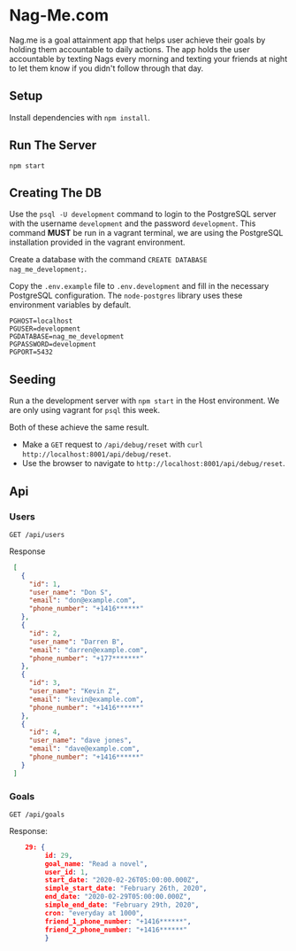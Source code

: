 # Nag-Me.com

Nag.me is a goal attainment app that helps user achieve their goals by holding them accountable to daily actions. The app holds the user accountable by texting Nags every morning and texting your friends at night to let them know if you didn't follow through that day.

## Setup

Install dependencies with `npm install`.

## Run The Server

```shch
npm start
```

## Creating The DB

Use the `psql -U development` command to login to the PostgreSQL server with the username `development` and the password `development`. This command **MUST** be run in a vagrant terminal, we are using the PostgreSQL installation provided in the vagrant environment.

Create a database with the command `CREATE DATABASE nag_me_development;`.

Copy the `.env.example` file to `.env.development` and fill in the necessary PostgreSQL configuration. The `node-postgres` library uses these environment variables by default.

```
PGHOST=localhost
PGUSER=development
PGDATABASE=nag_me_development
PGPASSWORD=development
PGPORT=5432
```

## Seeding

Run a the development server with `npm start` in the Host environment. We are only using vagrant for `psql` this week.

Both of these achieve the same result.

- Make a `GET` request to `/api/debug/reset` with `curl http://localhost:8001/api/debug/reset`.
- Use the browser to navigate to `http://localhost:8001/api/debug/reset`.

## Api

### Users

`GET /api/users`

Response

```json
 [
   {
     "id": 1,
     "user_name": "Don S",
     "email": "don@example.com",
     "phone_number": "+1416******"
   },
   {
     "id": 2,
     "user_name": "Darren B",
     "email": "darren@example.com",
     "phone_number": "+177*******"
   },
   {
     "id": 3,
     "user_name": "Kevin Z",
     "email": "kevin@example.com",
     "phone_number": "+1416******"
   },
   {
     "id": 4,
     "user_name": "dave jones",
     "email": "dave@example.com",
     "phone_number": "+1416******"
   }
 ]
```

### Goals

`GET /api/goals`

Response:

```json
    29: {
         id: 29,
         goal_name: "Read a novel",
         user_id: 1,
         start_date: "2020-02-26T05:00:00.000Z",
         simple_start_date: "February 26th, 2020",
         end_date: "2020-02-29T05:00:00.000Z",
         simple_end_date: "February 29th, 2020",
         cron: "everyday at 1000",
         friend_1_phone_number: "+1416******",
         friend_2_phone_number: "+1416******"
         }
```
